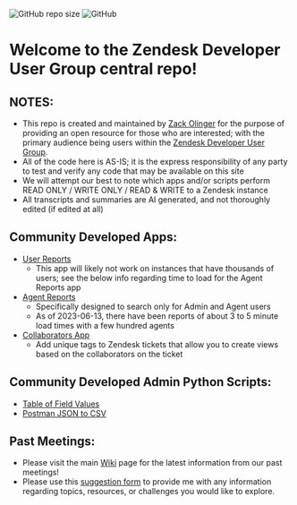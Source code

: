![GitHub repo size](https://img.shields.io/github/repo-size/whitelotusapps/zendesk-developer-user-group)
![GitHub](https://img.shields.io/github/license/whitelotusapps/zendesk-developer-user-group)

# Welcome to the Zendesk Developer User Group central repo!

## NOTES:
- This repo is created and maintained by [Zack Olinger](https://github.com/whitelotusapps) for the purpose of providing an open resource for those who are interested; with the primary audience being users within the [Zendesk Developer User Group](https://usergroups.zendesk.com/developer-user-group/).
- All of the code here is AS-IS; it is the express responsibility of any party to test and verify any code that may be available on this site
- We will attempt our best to note which apps and/or scripts perform READ ONLY / WRITE ONLY / READ & WRITE to a Zendesk instance
- All transcripts and summaries are AI generated, and not thoroughly edited (if edited at all)
## Community Developed Apps:
- [User Reports](https://github.com/whitelotusapps/user-reports)
  - This app will likely not work on instances that have thousands of users; see the below info regarding time to load for the Agent Reports app
- [Agent Reports](https://github.com/whitelotusapps/agent-reports)
  - Specifically designed to search only for Admin and Agent users
  - As of 2023-06-13, there have been reports of about 3 to 5 minute load times with a few hundred agents
- [Collaborators App](https://github.com/whitelotusapps/collaborators-app)
  - Add unique tags to Zendesk tickets that allow you to create views based on the collaborators on the ticket
## Community Developed Admin Python Scripts:
- [Table of Field Values](https://github.com/whitelotusapps/table-of-field-values)
- [Postman JSON to CSV](https://github.com/whitelotusapps/postman_json_to_csv)
## Past Meetings:
- Please visit the main [Wiki](https://github.com/whitelotusapps/zendesk-developer-user-group/wiki) page for the latest information from our past meetings!
- Please use this [suggestion form](https://forms.gle/BmExxd3avgW4Tvec9) to provide me with any information regarding topics, resources, or challenges you would like to explore.